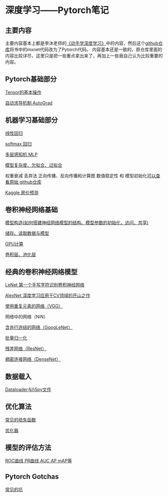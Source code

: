 # 深度学习——Pytorch笔记

## 主要内容
主要内容基本上都是李沐老师的[《动手学深度学习》](https://zh.d2l.ai/)中的内容，然后这个[github仓库](https://github.com/ShusenTang/Dive-into-DL-PyTorch)将书中的mxnet代码改为了Pytorch代码。
内容基本还是一致的，原仓库里面的内容比较详尽，这里只是把一些重点拿出来了，再加上一些我自己认为比较重要的内容。

## Pytorch基础部分

[Tensor的基本操作](2_2_Tensor.ipynb)

[自动求导机制 AutoGrad](2_3_AutoGrad.ipynb)


## 机器学习基础部分

[线性回归](3_1_Linear-regression.ipynb)

[softmax 回归](3_6_7_Softmax.ipynb)

[多层感知机 MLP](3_9_10_MLP.ipynb)

[模型复杂度、欠拟合、过拟合](3_11_overfitting.ipynb)

权重衰减 丢弃法 正向传播、反向传播和计算图 数值稳定性 和 模型初始化[可以查看原始 github仓库](https://github.com/ShusenTang/Dive-into-DL-PyTorch)

[Kaggle 房价预测](3_16_Kaggle-house-prices.ipynb)

## 卷积神经网络基础

[模型构造(如何搭建神经网络模型的结构、模型参数的初始化，访问、共享)](4_1_4_Creat_Modules.ipynb)

[储存、读取数据与模型](4_5_Save_Load.ipynb)

[GPU计算](4_6_Pytorch_GPU.ipynb)

[卷积层、池化层](Convolutional_Neural_Network.ipynb)

## 经典的卷积神经网络模型

[LeNet 第一个手写字符识别卷积神经网络](LeNet.ipynb)

[AlexNet 深度学习应用于CV领域的开山之作](AlexNet.ipynb)

[使用重复元素的网络（VGG）](VGG.ipynb)

网络中的网络（NiN）

[含并行连结的网络（GoogLeNet）](GoogleLeNet-Inception.ipynb)

[批量归一化](batch_normalization.ipynb)

[残差网络（ResNet）](ResNet.ipynb)

[稠密连接网络（DenseNet）](DenseNet.ipynb)

## 数据载入

[Dataloader与h5py文件](DataLoader.ipynb)

## 优化算法

[常见的损失函数](Loss_Function.ipynb)

[优化器](Optimizer.ipynb)


## 模型的评估方法

[ROC曲线 PR曲线 AUC AP mAP等](Interviews/ROC&PR&AUC&AP&mAP.ipynb)


## Pytorch Gotchas

[常见的坑](Pytorch_Gotchas.ipynb)


